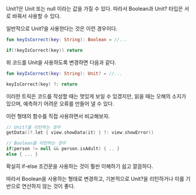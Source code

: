 Unit?은 Unit 또는 null 이라는 값을 가질 수 있다. 따라서 Boolean과 Unit? 타입은 서로 바꿔서 사용할 수 있다.

일반적으로 Unit?을 사용한다는 것은 이런 경우이다.

```kotlin
fun keyIsCorrect(key: String): Boolean = //...

if(!keyIsCorrect(key)) return
```

위 코드를 Unit을 사용하도록 변경하면 다음과 같다.

```kotlin
fun keyIsCorrect(key: String): Unit? = //...

keyIsCorrect(key) ?: return
```

이러한 트릭은 코드를 작성할 때는 멋있게 보일 수 있겠지만, 읽을 때는 오해의 소지가 있으며, 예측하기 어려운 오류를 만들어 낼 수 있다.

이런 형태의 함수를 직접 사용하면서 비교해보자.

```kotlin
// Unit?을 리턴하는 경우
getData()?.let { view.showData(it) } ?: view.showError()

// Boolean을 리턴하는 경우
if(person != null && person.isAdult) { .. }
else { ... }

```

확실히 if-else 조건문을 사용하는 것이 훨씬 이해하기 쉽고 깔끔하다.

따라서 Boolean을 사용하는 형태로 변경하고, 기본적으로 Unit?을 리턴하거나 이를 기반으로 연산하지 않는 것이 좋다.
